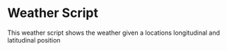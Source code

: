 # Weather Script
This weather script shows the weather given a locations longitudinal and latitudinal position
